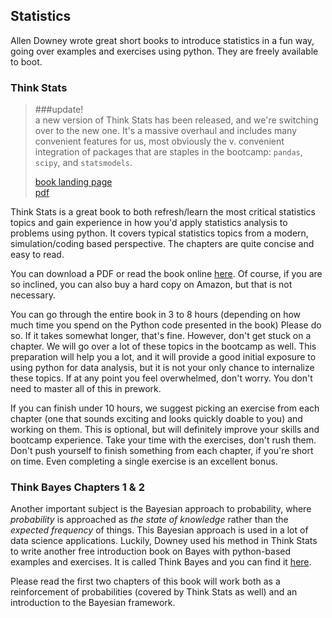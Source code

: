 ## Statistics

Allen Downey wrote great short books to introduce statistics in a fun
way, going over examples and exercises using python. They are freely
available to boot.


### Think Stats

> ###update!  
> a new version of Think Stats has been released, and we're switching 
> over to the new one. It's a massive overhaul and includes many convenient
> features for us, most obviously the v. convenient integration of packages 
> that are staples in the bootcamp: `pandas`, `scipy`, and `statsmodels`.
> 
> [book landing page](http://greenteapress.com/thinkstats2/)  
> [pdf](http://greenteapress.com/thinkstats2/thinkstats2.pdf)

Think Stats is a great book to both refresh/learn the most critical
statistics topics and gain experience in how you'd apply statistics
analysis to problems using python. It covers typical statistics topics
from a modern, simulation/coding based perspective. The chapters are
quite concise and easy to read.

You can download a PDF or read the book online
[here](http://www.greenteapress.com/thinkstats/). Of course, if you
are so inclined, you can also buy a hard copy on Amazon, but that is
not necessary.

You can go through the entire book in 3 to 8 hours (depending on how
much time you spend on the Python code presented in the book) Please
do so. If it takes somewhat longer, that's fine. However, don't get
stuck on a chapter. We will go over a lot of these topics in the
bootcamp as well. This preparation will help you a lot, and it will
provide a good initial exposure to using python for data analysis, but
it is not your only chance to internalize these topics. If at any
point you feel overwhelmed, don't worry. You don't need to master all
of this in prework.

If you can finish under 10 hours, we suggest picking an exercise from
each chapter (one that sounds exciting and looks quickly doable to
you) and working on them. This is optional, but will definitely
improve your skills and bootcamp experience. Take your time with the
exercises, don't rush them. Don't push yourself to finish something
from each chapter, if you're short on time. Even completing a single
exercise is an excellent bonus.


### Think Bayes Chapters 1 & 2

Another important subject is the Bayesian approach to probability,
where _probability_ is approached as _the state of knowledge_ rather
than the _expected frequency_ of things. This Bayesian approach is
used in a lot of data science applications. Luckily, Downey used his
method in Think Stats to write another free introduction book on Bayes
with python-based examples and exercises. It is called Think Bayes and
you can find it [here](http://www.greenteapress.com/thinkbayes/).

Please read the first two chapters of this book will work both as a
reinforcement of probabilities (covered by Think Stats as well) and an
introduction to the Bayesian framework.

